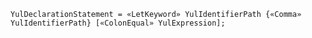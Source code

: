 <!-- This file is generated automatically by infrastructure scripts. Please don't edit by hand. -->

<!-- markdownlint-disable first-line-h1 -->

```{ .ebnf .slang-ebnf #YulDeclarationStatement }
YulDeclarationStatement = «LetKeyword» YulIdentifierPath {«Comma» YulIdentifierPath} [«ColonEqual» YulExpression];
```
